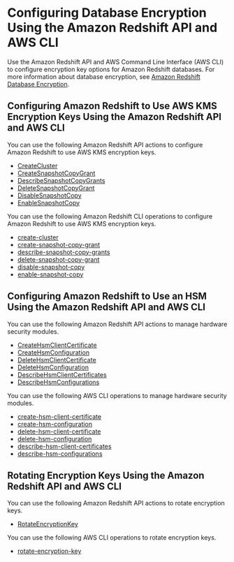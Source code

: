 # Configuring Database Encryption Using the Amazon Redshift API and AWS CLI<a name="configuring-db-encryption-api"></a>

Use the Amazon Redshift API and AWS Command Line Interface \(AWS CLI\) to configure encryption key options for Amazon Redshift databases\. For more information about database encryption, see [Amazon Redshift Database Encryption](working-with-db-encryption.md)\.

## Configuring Amazon Redshift to Use AWS KMS Encryption Keys Using the Amazon Redshift API and AWS CLI<a name="manage-aws-kms-api-cli"></a>

You can use the following Amazon Redshift API actions to configure Amazon Redshift to use AWS KMS encryption keys\.
+  [CreateCluster](https://docs.aws.amazon.com/redshift/latest/APIReference/API_CreateCluster.html) 
+  [CreateSnapshotCopyGrant](https://docs.aws.amazon.com/redshift/latest/APIReference/API_CreateSnapshotCopyGrant.html) 
+  [DescribeSnapshotCopyGrants](https://docs.aws.amazon.com/redshift/latest/APIReference/API_DescribeSnapshotCopyGrants.html) 
+  [DeleteSnapshotCopyGrant](https://docs.aws.amazon.com/redshift/latest/APIReference/API_DeleteSnapshotCopyGrant.html) 
+  [DisableSnapshotCopy](https://docs.aws.amazon.com/redshift/latest/APIReference/API_DisableSnapshotCopy.html) 
+  [EnableSnapshotCopy](https://docs.aws.amazon.com/redshift/latest/APIReference/API_EnableSnapshotCopy.html) 

You can use the following Amazon Redshift CLI operations to configure Amazon Redshift to use AWS KMS encryption keys\.
+  [create\-cluster](https://docs.aws.amazon.com/cli/latest/reference/redshift/create-cluster.html) 
+  [create\-snapshot\-copy\-grant](https://docs.aws.amazon.com/cli/latest/reference/redshift/create-snapshot-copy-grant.html) 
+  [describe\-snapshot\-copy\-grants](https://docs.aws.amazon.com/cli/latest/reference/redshift/describe-snapshot-copy-grants.html) 
+  [delete\-snapshot\-copy\-grant](https://docs.aws.amazon.com/cli/latest/reference/redshift/delete-snapshot-copy-grant.html) 
+  [disable\-snapshot\-copy](https://docs.aws.amazon.com/cli/latest/reference/redshift/disable-snapshot-copy.html) 
+  [enable\-snapshot\-copy](https://docs.aws.amazon.com/cli/latest/reference/redshift/enable-snapshot-copy.html) 

## Configuring Amazon Redshift to Use an HSM Using the Amazon Redshift API and AWS CLI<a name="manage-HSM-api-cli"></a>

You can use the following Amazon Redshift API actions to manage hardware security modules\.
+  [CreateHsmClientCertificate](https://docs.aws.amazon.com/redshift/latest/APIReference/API_CreateHsmClientCertificate.html) 
+  [CreateHsmConfiguration](https://docs.aws.amazon.com/redshift/latest/APIReference/API_CreateHsmConfiguration.html) 
+  [DeleteHsmClientCertificate](https://docs.aws.amazon.com/redshift/latest/APIReference/API_DeleteHsmClientCertificate.html) 
+  [DeleteHsmConfiguration](https://docs.aws.amazon.com/redshift/latest/APIReference/API_DeleteHsmConfiguration.html) 
+  [DescribeHsmClientCertificates](https://docs.aws.amazon.com/redshift/latest/APIReference/API_DescribeHsmClientCertificates.html) 
+  [DescribeHsmConfigurations](https://docs.aws.amazon.com/redshift/latest/APIReference/API_DescribeHsmConfigurations.html) 

You can use the following AWS CLI operations to manage hardware security modules\.
+  [create\-hsm\-client\-certificate](https://docs.aws.amazon.com/cli/latest/reference/redshift/create-hsm-client-certificate.html) 
+  [create\-hsm\-configuration](https://docs.aws.amazon.com/cli/latest/reference/redshift/create-hsm-configuration.html) 
+  [delete\-hsm\-client\-certificate](https://docs.aws.amazon.com/cli/latest/reference/redshift/delete-hsm-client-certificate.html) 
+  [delete\-hsm\-configuration](https://docs.aws.amazon.com/cli/latest/reference/redshift/delete-hsm-configuration.html) 
+  [describe\-hsm\-client\-certificates](https://docs.aws.amazon.com/cli/latest/reference/redshift/describe-hsm-client-certificates.html) 
+  [describe\-hsm\-configurations](https://docs.aws.amazon.com/cli/latest/reference/redshift/describe-hsm-configurations.html) 

## Rotating Encryption Keys Using the Amazon Redshift API and AWS CLI<a name="manage-key-rotation-api-cli"></a>

You can use the following Amazon Redshift API actions to rotate encryption keys\.
+  [RotateEncryptionKey](https://docs.aws.amazon.com/redshift/latest/APIReference/API_RotateEncryptionKey.html) 

You can use the following AWS CLI operations to rotate encryption keys\.
+  [rotate\-encryption\-key](https://docs.aws.amazon.com/cli/latest/reference/redshift/rotate-encryption-key.html) 